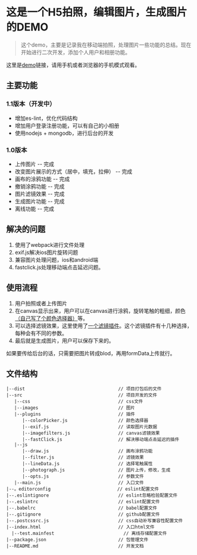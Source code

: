 # 这是一个H5拍照，编辑图片，生成图片的DEMO

> 这个demo，主要是记录我在移动端拍照，处理图片一些功能的总结。现在开始进行二次开发，添加个人用户和相册功能。

这里是[demo](https://yiiouo.github.io/canvas-Image-processing/)链接，请用手机或者浏览器的手机模式观看。

## 主要功能

### 1.1版本（开发中）

* 增加es-lint，优化代码结构
* 增加用户登录注册功能，可以有自己的小相册
* 使用nodejs + mongodb，进行后台的开发

### 1.0版本

* 上传图片  -- 完成
* 改变图片展示的方式（居中，填充，拉伸）  -- 完成
* 画布的涂鸦功能  -- 完成
* 撤销涂鸦功能  -- 完成
* 图片滤镜效果  -- 完成
* 生成图片功能  -- 完成
* 离线功能  -- 完成

## 解决的问题

1. 使用了webpack进行文件处理
2. exif.js解决ios图片旋转问题
3. 兼容图片处理问题，ios和android端
4. fastclick.js处理移动端点击延迟问题。

## 使用流程

1. 用户拍照或者上传图片
2. 在canvas显示出来，用户可以在canvas进行涂鸦，旋转笔触的粗细，颜色[（自己写了个颜色选择器）](https://github.com/yiiouo/canvas-colorPicker)等。
3. 可以选择滤镜效果，这里使用了[一个滤镜插件](https://github.com/arahaya/ImageFilters.js)。这个滤镜插件有十几种选择，每种会有不同的参数。
4. 最后就是生成图片，用户可以保存下来的。

如果要传给后台的话，只需要把图片转成blod，再用formData上传就行。

## 文件结构

    |--dist                                   // 项目打包后的文件
    |--src                                    // 项目开发的文件
       |--css                                 // css文件
       |--images                              // 图片
       |--plugins                             // 插件                     
          |--colorPicker.js                   // 颜色选择器
          |--exif.js                          // 读取图片元数据
          |--imagefilters.js                  // canvas滤镜效果
          |--fastClick.js                     // 解决移动端点击延迟的插件
       |--js
          |--draw.js                          // 画布涂鸦功能
          |--filter.js                        // 滤镜效果
          |--lineData.js                      // 选择笔触属性
          |--photograph.js                    // 图片上传，修改，生成
          |--opts.js                          // 参数文件
       |--main.js                             // 入口文件
    |--。editorconfig                         // eslint配置文件
    |--.eslintignore                          // eslint忽略检验配置文件
    |--.eslintrc                              // eslint配置文件
    |--.babelrc                               // babel配置文件
    |--.gitignore                             // github配置文件
    |--.postcssrc.js                          // css自动补写兼容性配置文件
    |--index.html                             // 入口html文件
	  |--test.mainfest                          // 离线存储配置文件
    |--package.json                           // 包管理文件
    |--README.md                              // 开发文档

